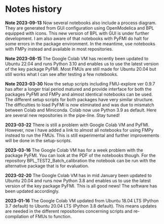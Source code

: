 # Notes history

**Note 2023-09-13**
Now several notebooks also include a process diagram. They are generated from GUI configuration using OpenModelica and BPL equipped with icons. This new version of BPL with GUI is under further development. I am also aware of that notebooks with PyFMI do halt for some errors in the package environment. In the meantime, use notebooks with FMPy instead and available in most repositories. 

**Note 2023-08-15** The Google Colab VM has recently been updated to Ubuntu 22.04 and runs Python 3.10 and enables us to use the latest version of the key package PyFMI. Most FMUs are still made for Ubuntu 20.04 but still works what I can see after testing a few notebooks.

**Note 2023-03-30** Now the setup scripts including FMU-explore ver 0.9.7 has after a longer trial period matured and provide interface for both the packages PyFMI and FMPy and almost identical notebooks can be used. The  different setup scripts for both packages  have very similar structure.  The difficulties to load PyFMI is now eliminated and was due to mismatch between Colab and Miniconda.   Colab now use Python 3.9 as default. Here are several new repositories in the pipe-line. Stay tuned!

**2023-03-22** There is still a problem with Google Colab VM and PyFMI.  However,  now I have added a link to almost all notebooks for using FMPy instead to run the FMUs. This is still experimental and further improvements will be done in the setup-scripts. 

**2023-03-16** The Google Colab VM has for a week problem with the package PyFMI. You can look at the PDF of the notebooks though. For the repository BPL_TEST2_Batch_calibration the notebook can be run with the alternative package that is for evaluation.

**2023-02-20** 
The Google Colab VM has in mid January been updated to Ubuntu 20.04 and runs now Python 3.8 and enables us to use the latest version of the key package PyFMI.  This is all good news! The software has been updated accordingly.

**2023-01-16**
The Google Colab VM updated from Ubuntu 18.04 LTS (Python 3.7 default) to Ubuntu 20.04 LTS (Python 3.8 default). 
This means updates are needed in the different repositories concerning scripts and re-compilation of FMUs to function.

